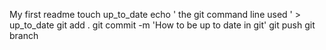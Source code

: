 My first readme
touch up_to_date
echo ' the git command line used ' > up_to_date
git add .
git commit -m 'How to be up to date in git'
git push
git branch
